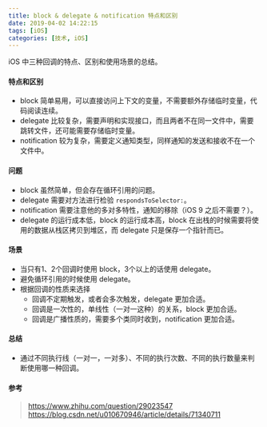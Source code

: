 ```yaml
---
title: block & delegate & notification 特点和区别
date: 2019-04-02 14:22:15
tags: [iOS]
categories: [技术, iOS]
---
```


iOS 中三种回调的特点、区别和使用场景的总结。

<!-- more -->

#### 特点和区别

- block 简单易用，可以直接访问上下文的变量，不需要额外存储临时变量，代码阅读连续。
- delegate 比较复杂，需要声明和实现接口，而且两者不在同一文件中，需要跳转文件，还可能需要存储临时变量。
- notification 较为复杂，需要定义通知类型，同样通知的发送和接收不在一个文件中。

#### 问题

- block 虽然简单，但会存在循环引用的问题。
- delegate 需要对方法进行检验 `respondsToSelector:`。
- notification 需要注意他的多对多特性，通知的移除（iOS 9 之后不需要？）。
- delegate 的运行成本低，block 的运行成本高，block 在出栈的时候需要将使用的数据从栈区拷贝到堆区，而 delegate 只是保存一个指针而已。


#### 场景

- 当只有1、2个回调时使用 block，3个以上的话使用 delegate。
- 避免循环引用的时候使用 delegate。
- 根据回调的性质来选择
  - 回调不定期触发，或者会多次触发，delegate 更加合适。
  - 回调是一次性的，单线性（一对一这种）的关系，block 更加合适。
  - 回调是广播性质的，需要多个类同时收到，notification 更加合适。

#### 总结

- 通过不同执行线（一对一，一对多）、不同的执行次数、不同的执行数量来判断使用哪一种回调。

#### 参考

> https://www.zhihu.com/question/29023547
> https://blog.csdn.net/u010670946/article/details/71340711
